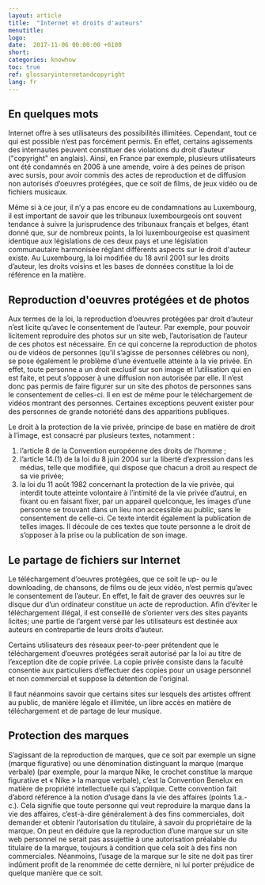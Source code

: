 ```yaml
---
layout: article
title:  "Internet et droits d'auteurs"
menutitle:
logo:
date:  2017-11-06 00:00:00 +0100
short:
categories: knowhow
toc: true
ref: glossaryinternetandcopyright
lang: fr
---
```



## En quelques mots

Internet offre à ses utilisateurs des possibilités illimitées. Cependant, tout ce qui est possible n’est pas forcément permis. En effet, certains agissements des internautes peuvent constituer des violations du droit d’auteur ("copyright" en anglais). Ainsi, en France par exemple, plusieurs utilisateurs ont été condamnés en 2006 à une amende, voire à des peines de prison avec sursis, pour avoir commis des actes de reproduction et de diffusion non autorisés d’oeuvres protégées, que ce soit de films, de jeux vidéo ou de fichiers musicaux.

Même si à ce jour, il n’y a pas encore eu de condamnations au Luxembourg, il est important de savoir que les tribunaux luxembourgeois ont souvent tendance à suivre la jurisprudence des tribunaux français et belges, étant donné que, sur de nombreux points, la loi luxembourgeoise est quasiment identique aux législations de ces deux pays et une législation communautaire harmonisée réglant différents aspects sur le droit d'auteur existe. Au Luxembourg, la loi modifiée du 18 avril 2001 sur les droits d’auteur, les droits voisins et les bases de données constitue la loi de référence en la matière.

## Reproduction d'oeuvres protégées et de photos

Aux termes de la loi, la reproduction d’oeuvres protégées par droit d’auteur n’est licite qu’avec le consentement de l’auteur. Par exemple, pour pouvoir licitement reproduire des photos sur un site web, l’autorisation de l’auteur de ces photos est nécessaire. En ce qui concerne la reproduction de photos ou de vidéos de personnes (qu’il s’agisse de personnes célèbres ou non), se pose également le problème d’une éventuelle atteinte à la vie privée. En effet, toute personne a un droit exclusif sur son image et l’utilisation qui en est faite, et peut s’opposer à une diffusion non autorisée par elle. Il n’est donc pas permis de faire figurer sur un site des photos de personnes sans le consentement de celles-ci. Il en est de même pour le téléchargement de vidéos montrant des personnes. Certaines exceptions peuvent exister pour des personnes de grande notoriété dans des apparitions publiques.

Le droit à la protection de la vie privée, principe de base en matière de droit à l’image, est consacré par plusieurs textes, notamment :

1. l’article 8 de la Convention européenne des droits de l’homme ;
2. l’article 14.(1) de la loi du 8 juin 2004 sur la liberté d’expression dans les médias, telle que modifiée, qui dispose que chacun a droit au respect de sa vie privée;
3. la loi du 11 août 1982 concernant la protection de la vie privée, qui interdit toute atteinte volontaire à l’intimité de la vie privée d’autrui, en fixant ou en faisant fixer, par un appareil quelconque, les images d’une personne se trouvant dans un lieu non accessible au public, sans le consentement de celle-ci. Ce texte interdit également la publication de telles images. Il découle de ces textes que toute personne a le droit de s’opposer à la prise ou la publication de son image.

## Le partage de fichiers sur Internet

Le téléchargement d’oeuvres protégées, que ce soit le up- ou le downloading, de chansons, de films ou de jeux vidéo, n’est permis qu’avec le consentement de l’auteur. En effet, le fait de graver des oeuvres sur le disque dur d’un ordinateur constitue un acte de reproduction. Afin d’éviter le téléchargement illégal, il est conseillé de s’orienter vers des sites payants licites; une partie de l’argent versé par les utilisateurs est destinée aux auteurs en contrepartie de leurs droits d’auteur.

Certains utilisateurs des réseaux peer-to-peer prétendent que le téléchargement d’oeuvres protégées serait autorisé par la loi au titre de l’exception dite de copie privée. La copie privée consiste dans la faculté consentie aux particuliers d’effectuer des copies pour un usage personnel et non commercial et suppose la détention de l'original.

Il faut néanmoins savoir que certains sites sur lesquels des artistes offrent au public, de manière légale et illimitée, un libre accès en matière de téléchargement et de partage de leur musique.

## Protection des marques

S’agissant de la reproduction de marques, que ce soit par exemple un signe (marque figurative) ou une dénomination distinguant la marque (marque verbale) (par exemple, pour la marque Nike, le crochet constitue la marque figurative et « Nike » la marque verbale), c’est la Convention Benelux en matière de propriété intellectuelle qui s’applique. Cette convention fait d’abord référence à la notion d’usage dans la vie des affaires (points 1.a.-c.). Cela signifie que toute  personne qui veut reproduire la marque dans la vie des affaires, c’est-à-dire généralement à des fins commerciales, doit demander et obtenir l’autorisation du titulaire, à savoir du propriétaire de la marque. On peut en déduire que la reproduction d’une marque sur un site web personnel ne serait pas assujettie à une autorisation préalable du titulaire de la marque, toujours à condition que cela soit à des fins non commerciales. Néanmoins, l’usage de la marque sur le site ne doit pas tirer indûment profit de la renommée de cette dernière, ni lui porter préjudice de quelque manière que ce soit.
